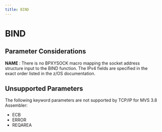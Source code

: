 ```yaml
---
title: BIND
---
```


BIND
====

Parameter Considerations
------------------------

**NAME**
:   There is no BPXYSOCK macro mapping the socket address structure
    input to the BIND function. The IPv4 fields are specified in the
    exact order listed in the z/OS documentation.

Unsupported Parameters
----------------------

The following keyword parameters are not supported by TCP/IP for MVS 3.8
Assembler:

-   ECB
-   ERROR
-   REQAREA
